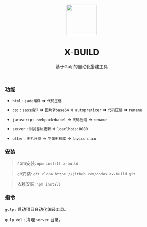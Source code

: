 <p align="center">
  <img width="100"src="https://github.com/codexu/_images/blob/master/logo.png">
</p>
<h1 align="center">X-BUILD</h1>
<p align="center">基于Gulp的自动化搭建工具</p>
<br>

### 功能

 - `html` : `jade编译` => `代码压缩`

 - `css` : `sass编译` => `图片转base64` => `autoprefixer` => `代码压缩` => `rename`

 - `javascript` : `webpack+babel` => `代码压缩` => `rename`

 - `server` : `浏览器热更新` => `loaclhots:8080`

 - `other` : `图片压缩` => `字体图标库` => `favicon.ico`

### 安装

> npm安装: `npm install x-build`

> git安装: `git clone https://github.com/codexu/x-build.git`

> 依赖安装: `npm install`

### 指令

  `gulp` : 启动项目自动化编译工具。

  `gulp del` : 清理 `server` 目录。
